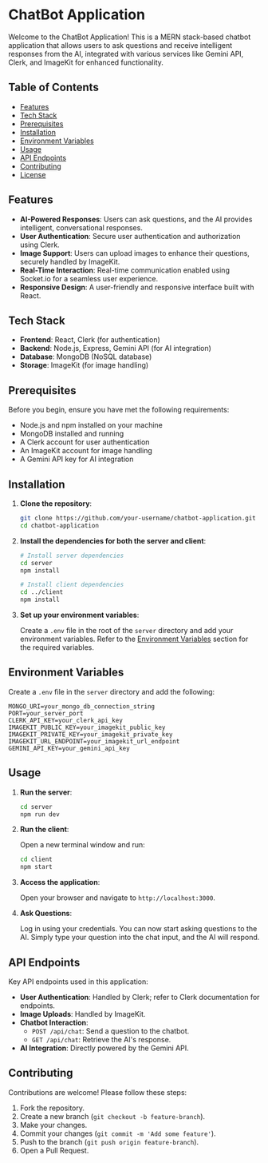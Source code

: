 
# ChatBot Application

Welcome to the ChatBot Application! This is a MERN stack-based chatbot application that allows users to ask questions and receive intelligent responses from the AI, integrated with various services like Gemini API, Clerk, and ImageKit for enhanced functionality.

## Table of Contents

- [Features](#features)
- [Tech Stack](#tech-stack)
- [Prerequisites](#prerequisites)
- [Installation](#installation)
- [Environment Variables](#environment-variables)
- [Usage](#usage)
- [API Endpoints](#api-endpoints)
- [Contributing](#contributing)
- [License](#license)

## Features

- **AI-Powered Responses**: Users can ask questions, and the AI provides intelligent, conversational responses.
- **User Authentication**: Secure user authentication and authorization using Clerk.
- **Image Support**: Users can upload images to enhance their questions, securely handled by ImageKit.
- **Real-Time Interaction**: Real-time communication enabled using Socket.io for a seamless user experience.
- **Responsive Design**: A user-friendly and responsive interface built with React.

## Tech Stack

- **Frontend**: React, Clerk (for authentication)
- **Backend**: Node.js, Express, Gemini API (for AI integration)
- **Database**: MongoDB (NoSQL database)
- **Storage**: ImageKit (for image handling)
  
## Prerequisites

Before you begin, ensure you have met the following requirements:

- Node.js and npm installed on your machine
- MongoDB installed and running
- A Clerk account for user authentication
- An ImageKit account for image handling
- A Gemini API key for AI integration

## Installation

1. **Clone the repository**:

   ```bash
   git clone https://github.com/your-username/chatbot-application.git
   cd chatbot-application
   ```

2. **Install the dependencies for both the server and client**:

   ```bash
   # Install server dependencies
   cd server
   npm install

   # Install client dependencies
   cd ../client
   npm install
   ```

3. **Set up your environment variables**:

   Create a `.env` file in the root of the `server` directory and add your environment variables. Refer to the [Environment Variables](#environment-variables) section for the required variables.

## Environment Variables

Create a `.env` file in the `server` directory and add the following:

```plaintext
MONGO_URI=your_mongo_db_connection_string
PORT=your_server_port
CLERK_API_KEY=your_clerk_api_key
IMAGEKIT_PUBLIC_KEY=your_imagekit_public_key
IMAGEKIT_PRIVATE_KEY=your_imagekit_private_key
IMAGEKIT_URL_ENDPOINT=your_imagekit_url_endpoint
GEMINI_API_KEY=your_gemini_api_key
```

## Usage

1. **Run the server**:

   ```bash
   cd server
   npm run dev
   ```

2. **Run the client**:

   Open a new terminal window and run:

   ```bash
   cd client
   npm start
   ```

3. **Access the application**:

   Open your browser and navigate to `http://localhost:3000`.

4. **Ask Questions**:

   Log in using your credentials. You can now start asking questions to the AI. Simply type your question into the chat input, and the AI will respond.

## API Endpoints

Key API endpoints used in this application:

- **User Authentication**: Handled by Clerk; refer to Clerk documentation for endpoints.
- **Image Uploads**: Handled by ImageKit.
- **Chatbot Interaction**:
  - `POST /api/chat`: Send a question to the chatbot.
  - `GET /api/chat`: Retrieve the AI's response.
- **AI Integration**: Directly powered by the Gemini API.

## Contributing

Contributions are welcome! Please follow these steps:

1. Fork the repository.
2. Create a new branch (`git checkout -b feature-branch`).
3. Make your changes.
4. Commit your changes (`git commit -m 'Add some feature'`).
5. Push to the branch (`git push origin feature-branch`).
6. Open a Pull Request.
